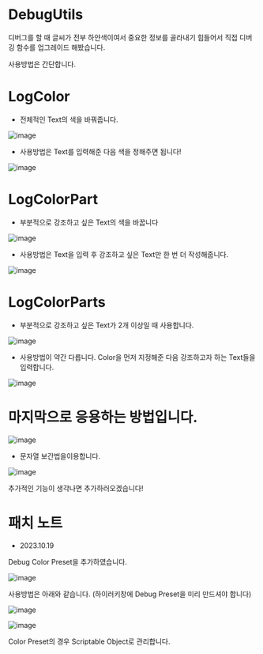# DebugUtils
디버그를 할 때 글씨가 전부 하얀색이여서 중요한 정보를 골라내기 힘들어서 직접 디버깅 함수를 업그레이드 해봤습니다.

사용방법은 간단합니다.

# LogColor
* 전체적인 Text의 색을 바꿔줍니다.
  
![image](https://github.com/KimJinWooDa/DebugUtil/assets/76438011/d5d16e81-ce2b-47ab-927b-cd43405225c7)

* 사용방법은 Text를 입력해준 다음 색을 정해주면 됩니다!

![image](https://github.com/KimJinWooDa/DebugUtil/assets/76438011/922edf08-7511-48e6-b3c5-d3cd755cb225)


# LogColorPart
* 부분적으로 강조하고 싶은 Text의 색을 바꿉니다
  
![image](https://github.com/KimJinWooDa/DebugUtil/assets/76438011/d35a26e2-15dc-4f30-913d-c6c5461aa402)

* 사용방법은 Text을 입력 후 강조하고 싶은 Text만 한 번 더 작성해줍니다.

![image](https://github.com/KimJinWooDa/DebugUtil/assets/76438011/c76b3e24-51c4-471d-8710-741c625aed2c)

# LogColorParts
* 부분적으로 강조하고 싶은 Text가 2개 이상일 때 사용합니다.

![image](https://github.com/KimJinWooDa/DebugUtil/assets/76438011/dc46aea5-9bb3-4c59-8ef5-344fafd10aec)

* 사용방법이 약간 다릅니다. Color을 먼저 지정해준 다음 강조하고자 하는 Text들을 입력합니다. 

![image](https://github.com/KimJinWooDa/DebugUtil/assets/76438011/d38091f9-af51-4959-974b-f746a3d5b939)

# 마지막으로 응용하는 방법입니다.
![image](https://github.com/KimJinWooDa/DebugUtil/assets/76438011/340ed8af-7129-4c07-b080-fc4aa8847302)

* 문자열 보간법을이용합니다.

![image](https://github.com/KimJinWooDa/DebugUtil/assets/76438011/b9a44312-9d48-43df-b9d7-8cea105d2b36)


추가적인 기능이 생각나면 추가하러오겠습니다!
# 패치 노트
- 2023.10.19

Debug Color Preset을 추가하였습니다.

![image](https://github.com/KimJinWooDa/DebugUtils/assets/76438011/01e140ad-0a70-4015-b02c-46b45dc2a7d3)

사용방법은 아래와 같습니다.
(하이러키창에 Debug Preset을 미리 만드셔야 합니다)

![image](https://github.com/KimJinWooDa/DebugUtils/assets/76438011/49977936-bb12-43a4-a0db-d54cc7bf0509)


![image](https://github.com/KimJinWooDa/DebugUtils/assets/76438011/4a094630-e02e-4020-aa8c-90c1b538bae6)

Color Preset의 경우 Scriptable Object로 관리합니다.
